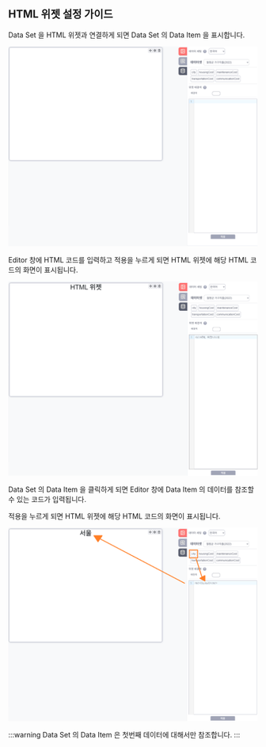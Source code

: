 ## HTML 위젯 설정 가이드
Data Set 을 HTML 위젯과 연결하게 되면 Data Set 의 Data Item 을 표시합니다.

![HTML1](../../assets/img/htmlWidget1.png)

Editor 창에 HTML 코드를 입력하고 적용을 누르게 되면 HTML 위젯에 해당 HTML 코드의 화면이 표시됩니다.

![HTML2](../../assets/img/htmlWidget2.png)

 Data Set 의 Data Item 을 클릭하게 되면 Editor 창에 Data Item 의 데이터를 참조할 수 있는 코드가 입력됩니다. 
 
 적용을 누르게 되면 HTML 위젯에 해당 HTML 코드의 화면이 표시됩니다.

![HTML3](../../assets/img/htmlWidget3.png)

:::warning
Data Set 의 Data Item 은 첫번째 데이터에 대해서만 참조합니다.
:::